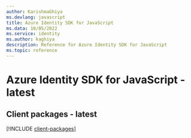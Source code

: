 ```yaml
---
author: KarishmaGhiya
ms.devlang: javascript
title: Azure Identity SDK for JavaScript
ms.data: 10/05/2022
ms.service: identity
ms.author: kaghiya
description: Reference for Azure Identity SDK for JavaScript
ms.topic: reference
---
```

# Azure Identity SDK for JavaScript - latest

## Client packages - latest
[!INCLUDE [client-packages](identity-client-index.md)]
